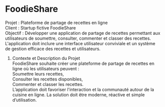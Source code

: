 # FoodieShare  

Projet : Plateforme de partage de recettes en ligne  
Client : Startup fictive FoodieShare  
Objectif : Développer une application de partage de recettes permettant aux utilisateurs de soumettre, consulter, commenter et classer des recettes.  
L'application doit inclure une interface utilisateur conviviale et un système de gestion efficace des recettes et utilisateurs.  
  
1. Contexte et Description du Projet  
FoodieShare souhaite créer une plateforme de partage de recettes en ligne où les utilisateurs peuvent :  
Soumettre leurs recettes,  
Consulter les recettes disponibles,  
Commenter et classer les recettes.  
L’application doit favoriser l'interaction et la communauté autour de la cuisine en ligne. La solution doit être moderne, réactive et simple d’utilisation.  
